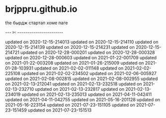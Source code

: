 # brjppru.github.io

the бырдж стартап хоме паге

--- ✄ -----------------------

updated on 2020-12-15-214013
updated on 2020-12-15-214110
updated on 2020-12-15-214139
updated on 2020-12-15-214231
updated on 2020-12-15-214721
updated on 2020-12-28-000201
updated on 2020-12-28-000328
updated on 2020-12-28-000603
updated on 2021-01-22-001709
updated on 2021-01-22-003208
updated on 2021-01-26-215009
updated on 2021-01-28-103931
updated on 2021-02-02-011148
updated on 2021-02-02-225108
updated on 2021-02-02-234502
updated on 2021-02-06-005927
updated on 2021-02-08-002815
updated on 2021-02-08-002955
updated on 2021-02-13-212041
updated on 2021-02-13-232518
updated on 2021-02-13-232710
updated on 2021-02-13-232817
updated on 2021-02-13-234019
updated on 2021-02-13-235013
updated on 2021-04-11-042411
updated on 2021-04-11-042755
updated on 2021-05-16-201128
updated on 2021-05-16-223154
updated on 2021-07-23-151105
updated on 2021-07-23-151459
updated on 2021-07-23-151513
